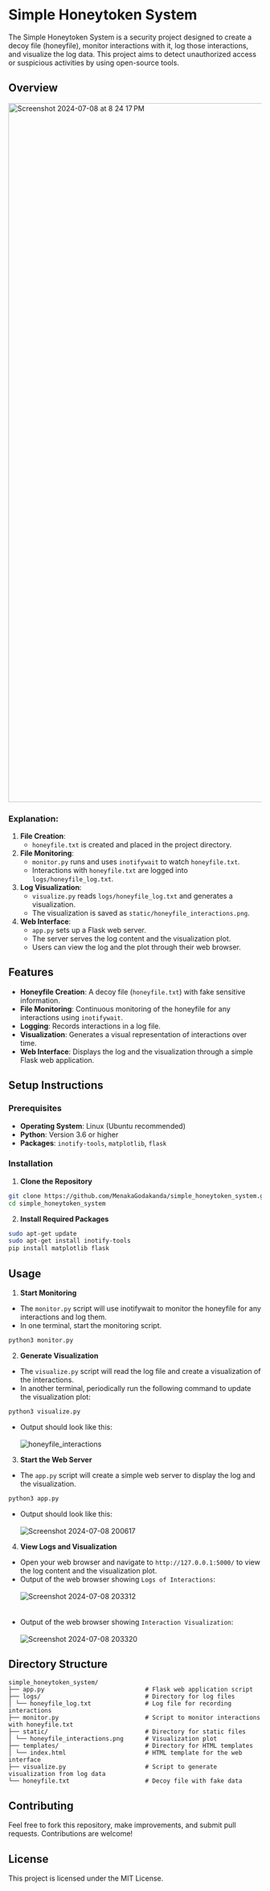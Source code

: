 # Simple Honeytoken System

The Simple Honeytoken System is a security project designed to create a decoy file (honeyfile), monitor interactions with it, log those interactions, and visualize the log data. This project aims to detect unauthorized access or suspicious activities by using open-source tools.

## Overview
<img width="1391" alt="Screenshot 2024-07-08 at 8 24 17 PM" src="https://github.com/MenakaGodakanda/simple_honeytoken_system/assets/156875412/a2665012-830f-4836-b9ba-3ec3c2aebf77">

### Explanation:
1. **File Creation**:
    - `honeyfile.txt` is created and placed in the project directory.
2. **File Monitoring**:
    - `monitor.py` runs and uses `inotifywait` to watch `honeyfile.txt`.
    - Interactions with `honeyfile.txt` are logged into `logs/honeyfile_log.txt`.
3. **Log Visualization**:
    - `visualize.py` reads `logs/honeyfile_log.txt` and generates a visualization.
    - The visualization is saved as `static/honeyfile_interactions.png`.
4. **Web Interface**:
    - `app.py` sets up a Flask web server.
    - The server serves the log content and the visualization plot.
    - Users can view the log and the plot through their web browser.

## Features

- **Honeyfile Creation**: A decoy file (`honeyfile.txt`) with fake sensitive information.
- **File Monitoring**: Continuous monitoring of the honeyfile for any interactions using `inotifywait`.
- **Logging**: Records interactions in a log file.
- **Visualization**: Generates a visual representation of interactions over time.
- **Web Interface**: Displays the log and the visualization through a simple Flask web application.

## Setup Instructions

### Prerequisites

- **Operating System**: Linux (Ubuntu recommended)
- **Python**: Version 3.6 or higher
- **Packages**: `inotify-tools`, `matplotlib`, `flask`

### Installation

1. **Clone the Repository**

```bash
git clone https://github.com/MenakaGodakanda/simple_honeytoken_system.git
cd simple_honeytoken_system
```

2. **Install Required Packages**

```bash
sudo apt-get update
sudo apt-get install inotify-tools
pip install matplotlib flask
```

## Usage
1. **Start Monitoring**
- The `monitor.py` script will use inotifywait to monitor the honeyfile for any interactions and log them.
- In one terminal, start the monitoring script.
```bash
python3 monitor.py
```

2. **Generate Visualization**
- The `visualize.py` script will read the log file and create a visualization of the interactions.
- In another terminal, periodically run the following command to update the visualization plot:

```bash
python3 visualize.py
```
- Output should look like this:<br><br>
![honeyfile_interactions](https://github.com/MenakaGodakanda/simple_honeytoken_system/assets/156875412/e3cb04ae-c304-4d83-924b-2b5bc94cf49a)

3. **Start the Web Server**
- The `app.py` script will create a simple web server to display the log and the visualization.
```bash
python3 app.py
```
- Output should look like this:<br><br>
![Screenshot 2024-07-08 200617](https://github.com/MenakaGodakanda/simple_honeytoken_system/assets/156875412/a0fd0c4d-5ad3-4313-ae2d-bb2290d7bd51)

4. **View Logs and Visualization**
- Open your web browser and navigate to `http://127.0.0.1:5000/` to view the log content and the visualization plot.
- Output of the web browser showing `Logs of Interactions`:<br><br>
![Screenshot 2024-07-08 203312](https://github.com/MenakaGodakanda/simple_honeytoken_system/assets/156875412/de6cb5b0-b566-4a0f-98bf-e3c2b1ca527b) <br><br><br>
- Output of the web browser showing `Interaction Visualization`:<br><br>
![Screenshot 2024-07-08 203320](https://github.com/MenakaGodakanda/simple_honeytoken_system/assets/156875412/91fda2f9-a386-4417-9733-64ebf6f4515f)
## Directory Structure
```
simple_honeytoken_system/
├── app.py                            # Flask web application script
├── logs/                             # Directory for log files
│ └── honeyfile_log.txt               # Log file for recording interactions
├── monitor.py                        # Script to monitor interactions with honeyfile.txt
├── static/                           # Directory for static files
│ └── honeyfile_interactions.png      # Visualization plot
├── templates/                        # Directory for HTML templates
│ └── index.html                      # HTML template for the web interface
├── visualize.py                      # Script to generate visualization from log data
└── honeyfile.txt                     # Decoy file with fake data
```

## Contributing

Feel free to fork this repository, make improvements, and submit pull requests. Contributions are welcome!

## License
This project is licensed under the MIT License.
